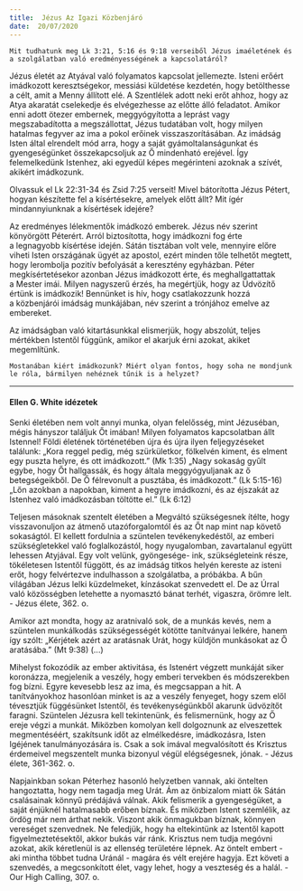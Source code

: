 ```yaml
---
title:  Jézus Az Igazi Közbenjáró
date:  20/07/2020
---
```


`Mit tudhatunk meg Lk 3:21, 5:16 és 9:18 verseiből Jézus imaéletének és a szolgálatban való eredményességének a kapcsolatáról?`

Jézus életét az Atyával való folyamatos kapcsolat jellemezte. Isteni erőért imádkozott keresztségekor, messiási küldetése kezdetén, hogy betölthesse a célt, amit a Menny állított elé. A Szentlélek adott neki erőt ahhoz, hogy az Atya akaratát cselekedje és elvégezhesse az előtte álló feladatot. Amikor enni adott ötezer embernek, meggyógyította a leprást vagy megszabadította a megszállottat, Jézus tudatában volt, hogy milyen hatalmas fegyver az ima a pokol erőinek visszaszorításában. Az imádság Isten által elrendelt mód arra, hogy a saját gyámoltalanságunkat és gyengeségünket összekapcsoljuk az Ő mindenható erejével. Így felemelkedünk Istenhez, aki egyedül képes megérinteni azoknak a szívét, akikért imádkozunk.

Olvassuk el Lk 22:31-34 és Zsid 7:25 verseit! Mivel bátorította Jézus Pétert, hogyan készítette fel a kísértésekre, amelyek előtt állt? Mit ígér mindannyiunknak a kísértések idejére?

Az eredményes lélekmentők imádkozó emberek. Jézus név szerint könyörgött Péterért. Arról biztosította, hogy imádkozni fog érte a legnagyobb kísértése idején. Sátán tisztában volt vele, mennyire előre viheti Isten országának ügyét az apostol, ezért minden tőle telhetőt megtett, hogy lerombolja pozitív befolyását a keresztény egyházban. Péter megkísértetésekor azonban Jézus imádkozott érte, és meghallgattattak a Mester imái. Milyen nagyszerű érzés, ha megértjük, hogy az Üdvözítő értünk is imádkozik! Bennünket is hív, hogy csatlakozzunk hozzá a közbenjárói imádság munkájában, név szerint a trónjához emelve az embereket.

Az imádságban való kitartásunkkal elismerjük, hogy abszolút, teljes mértékben Istentől függünk, amikor el akarjuk érni azokat, akiket megemlítünk.

`Mostanában kiért imádkozunk? Miért olyan fontos, hogy soha ne mondjunk le róla, bármilyen nehéznek tűnik is a helyzet?`

---

#### Ellen G. White idézetek

Senki életében nem volt annyi munka, olyan felelősség, mint Jézuséban, mégis hányszor találjuk Őt imában! Milyen folyamatos kapcsolatban állt Istennel! Földi életének történetében újra és újra ilyen feljegyzéseket találunk: „Kora reggel pedig, még szürkületkor, fölkelvén kiment, és elment egy puszta helyre, és ott imádkozott.” (Mk 1:35) „Nagy sokaság gyűlt egybe, hogy Őt hallgassák, és hogy általa meggyógyuljanak az ő betegségeikből. De Ő félrevonult a pusztába, és imádkozott.” (Lk 5:15-16) „Lőn azokban a napokban, kiment a hegyre imádkozni, és az éjszakát az Istenhez való imádkozásban töltötte el.” (Lk 6:12)

Teljesen másoknak szentelt életében a Megváltó szükségesnek ítélte, hogy visszavonuljon az átmenő utazóforgalomtól és az Őt nap mint nap követő sokaságtól. El kellett fordulnia a szüntelen tevékenykedéstől, az emberi szükségletekkel való foglalkozástól, hogy nyugalomban, zavartalanul együtt lehessen Atyjával. Egy volt velünk, gyöngesége- ink, szükségleteink része, tökéletesen Istentől függött, és az imádság titkos helyén kereste az isteni erőt, hogy felvértezve indulhasson a szolgálatba, a próbákba. A bűn világában Jézus lelki küzdelmeket, kínzásokat szenvedett el. De az Úrral való közösségben letehette a nyomasztó bánat terhét, vigaszra, örömre lelt. - Jézus élete, 362. o.

Amikor azt mondta, hogy az aratnivaló sok, de a munkás kevés, nem a szüntelen munkálkodás szükségességét kötötte tanítványai lelkére, hanem így szólt: „Kérjétek azért az aratásnak Urát, hogy küldjön munkásokat az Ő aratásába.” (Mt 9:38) (...)

Mihelyst fokozódik az ember aktivitása, és Istenért végzett munkáját siker koronázza, megjelenik a veszély, hogy emberi tervekben és módszerekben fog bízni. Egyre kevesebb lesz az ima, és megcsappan a hit. A tanítványokhoz hasonlóan minket is az a veszély fenyeget, hogy szem elől tévesztjük függésünket Istentől, és tevékenységünkből akarunk üdvözítőt faragni. Szüntelen Jézusra kell tekintenünk, és felismernünk, hogy az Ő ereje végzi a munkát. Miközben komolyan kell dolgoznunk az elveszettek megmentéséért, szakítsunk időt az elmélkedésre, imádkozásra, Isten Igéjének tanulmányozására is. Csak a sok imával megvalósított és Krisztus érdemeivel megszentelt munka bizonyul végül elégségesnek, jónak. - Jézus élete, 361-362. o.

Napjainkban sokan Péterhez hasonló helyzetben vannak, aki öntelten hangoztatta, hogy nem tagadja meg Urát. Ám az önbizalom miatt ők Sátán csalásainak könnyű prédájává válnak. Akik felismerik a gyengeségüket, a saját énjüknél hatalmasabb erőben bíznak. És miközben Istent szemlélik, az ördög már nem árthat nekik. Viszont akik önmagukban bíznak, könnyen vereséget szenvednek. Ne feledjük, hogy ha eltekintünk az Istentől kapott figyelmeztetésektől, akkor bukás vár ránk. Krisztus nem tudja megóvni azokat, akik kéretlenül is az ellenség területére lépnek. Az öntelt embert - aki mintha többet tudna Uránál - magára és vélt erejére hagyja. Ezt követi a szenvedés, a megcsonkított élet, vagy lehet, hogy a veszteség és a halál. - Our High Calling, 307. o.